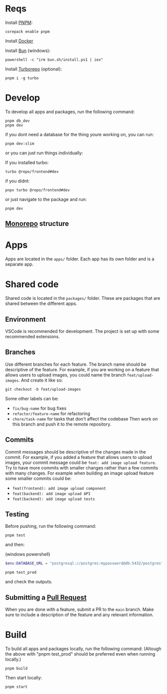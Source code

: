 # Reqs

Install [PNPM](https://pnpm.io):
```
corepack enable pnpm
```

Install [Docker](https://www.docker.com/products/docker-desktop/)

Install [Bun](https://bun.sh) (windows):

```
powershell -c "irm bun.sh/install.ps1 | iex"
```

Install [Turborepo](https://turbo.build/repo/docs) (optional):
```
pnpm i -g turbo
```

# Develop

To develop all apps and packages, run the following command:

```
pnpm db_dev
pnpm dev
```

if you dont need a database for the thing youre working on, you can run:

```
pnpm dev:slim
```

or you can just run things individually:

If you installed turbo:
```
turbo @repo/frontend#dev
```
if you didnt:
```
pnpx turbo @repo/frontend#dev
```

or just navigate to the package and run:
```
pnpm dev
```

## [Monorepo](https://monorepo.tools) structure

# Apps
Apps are located in the `apps/` folder. Each app has its own folder and is a separate app.

# Shared code 
Shared code is located in the `packages/` folder. These are packages that are shared between the different apps.

## Environment
VSCode is recommended for development. The project is set up with some recommended extensions.

## Branches
Use different branches for each feature. The branch name should be descriptive of the feature.
For example, if you are working on a feature that allows users to upload images, you could name the branch `feat/upload-images`.
And create it like so:

```
git checkout -b feat/upload-images
```

Some other labels can be:
- `fix/bug-name` for bug fixes
- `refactor/feature-name` for refactoring
- `chore/task-name` for tasks that don't affect the codebase
Then work on this branch and push it to the remote repository.

## Commits
Commit messages should be descriptive of the changes made in the commit. 
For example, if you added a feature that allows users to upload images, your commit message could be `feat: add image upload feature`.
Try to have more commits with smaller changes rather than a few commits with many changes.
For example when building an image upload feature some smaller commits could be:
- `feat(frontend): add image upload component`
- `feat(backend): add image upload API`
- `feat(backend): add image upload tests`

## Testing
Before pushing, run the following command:

```
pnpm test
```
and then:

(windows powershell)
```powershell
$env:DATABASE_URL = "postgresql://postgres:mypassword@db:5432/postgres"
```
```
pnpm test_prod
```
and check the outputs.

## Submitting a [Pull Request](https://www.youtube.com/watch?v=nCKdihvneS0)
When you are done with a feature, submit a PR to the `main` branch. Make sure to include a description of the feature and any relevant information.

# Build

To build all apps and packages locally, run the following command:
(Altough the above with "pnpm test_prod" should be preferred even when running locally.)

```
pnpm build
```
Then start locally:
```
pnpm start
```
